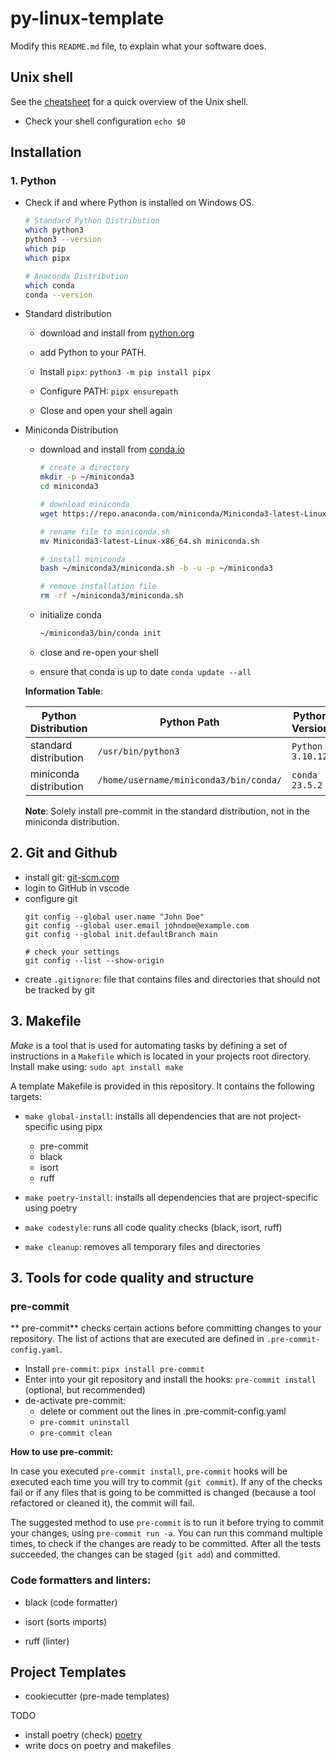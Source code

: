 # py-linux-template

Modify this `README.md` file, to explain what your software does.

## Unix shell

See the [cheatsheet](cheatsheet_unix_shell.md) for a quick overview of the Unix shell.

- Check your shell configuration `echo $0`

## Installation

### 1. Python

 - Check if and where Python is installed on Windows OS. 

      ```bash
      # Standard Python Distribution 
      which python3
      python3 --version
      which pip
      which pipx

      # Anaconda Distribution
      which conda
      conda --version 
      ```


- Standard distribution 

   - download and install from [python.org](https://www.python.org/downloads/) 

   - add Python to your PATH.
   - Install `pipx`: `python3 -m pip install pipx`
   - Configure PATH: `pipx ensurepath`
   - Close and open your shell again



- Miniconda Distribution
   - download and install from [conda.io](https://docs.conda.io/en/latest/miniconda.html)

      ```bash
      # create a directory 
      mkdir -p ~/miniconda3
      cd miniconda3

      # download miniconda
      wget https://repo.anaconda.com/miniconda/Miniconda3-latest-Linux-x86_64.sh

      # rename file to miniconda.sh
      mv Miniconda3-latest-Linux-x86_64.sh miniconda.sh

      # install miniconda
      bash ~/miniconda3/miniconda.sh -b -u -p ~/miniconda3

      # remove installation file
      rm -rf ~/miniconda3/miniconda.sh
      ``````
   - initialize conda
   
      ```bash
      ~/miniconda3/bin/conda init
      ```
   - close and re-open your shell
   - ensure that conda is up to date `conda update --all`

   **Information Table**: 

   | Python Distribution | Python Path | Python Version | 
   | ------------------- | ----------- | -------------- | 
   |standard distribution| `/usr/bin/python3` | `Python 3.10.12` | 
   |miniconda distribution| `/home/username/miniconda3/bin/conda/` | `conda 23.5.2`
   
   **Note**: Solely install pre-commit in the standard distribution, not in the miniconda distribution.
 
## 2. Git and Github

- install git: [git-scm.com](https://git-scm.com/download/linux)
- login to GitHub in vscode
- configure git
   ```shell
   git config --global user.name "John Doe"
   git config --global user.email johndoe@example.com
   git config --global init.defaultBranch main

   # check your settings
   git config --list --show-origin
   ```
- create `.gitignore`: file that contains files and directories that should not be tracked by git

## 3. Makefile

*Make* is a tool that is used for automating tasks by defining a set of instructions in a `Makefile` which is located in your projects root directory. Install make using: `sudo apt install make`

A template Makefile is provided in this repository. It contains the following targets:
- `make global-install`: installs all dependencies that are not project-specific using pipx
   - pre-commit
   - black
   - isort
   - ruff

- `make poetry-install`: installs all dependencies that are project-specific using poetry
- `make codestyle`: runs all code quality checks (black, isort, ruff)
- `make cleanup`: removes all temporary files and directories




## 3. Tools for code quality and structure




### pre-commit
** pre-commit** checks certain actions before committing changes to your repository. The list of actions that are executed are defined in `.pre-commit-config.yaml`.
   - Install `pre-commit`: `pipx install pre-commit`
   - Enter into your git repository and install the hooks: `pre-commit install` (optional, but recommended)
   - de-activate pre-commit:
      - delete or comment out the lines in .pre-commit-config.yaml 
      - `pre-commit uninstall`
      - `pre-commit clean`




**How to use pre-commit:**

In case you executed `pre-commit install`, `pre-commit` hooks will be executed each time you will try to commit (`git commit`). If any of the checks fail or if any files that is going to be committed is changed (because a tool refactored or cleaned it), the commit will fail.

The suggested method to use `pre-commit` is to run it before trying to commit your changes, using `pre-commit run -a`. You can run this command multiple times, to check if the changes are ready to be committed.
After all the tests succeeded, the changes can be staged (`git add`) and committed.

### Code formatters and linters:
- black (code formatter)

- isort (sorts imports)

- ruff (linter)

## Project Templates

- cookiecutter (pre-made templates)




TODO 
- install poetry (check) [poetry](https://python-poetry.org/docs)
- write docs on poetry and makefiles






